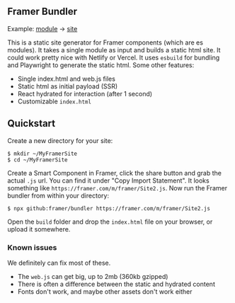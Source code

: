 ## Framer Bundler

Example: [module](https://framer.com/m/framer/Site2) → [site](https://my-framer-site-koenbok.vercel.app/)

This is a static site generator for Framer components (which are es modules). It takes a single module as input and builds a static html site. It could work pretty nice with Netlify or Vercel. It uses `esbuild` for bundling and Playwright to generate the static html. Some other features:

- Single index.html and web.js files
- Static html as initial payload (SSR)
- React hydrated for interaction (after 1 second)
- Customizable `index.html`

## Quickstart

Create a new directory for your site:

```
$ mkdir ~/MyFramerSite
$ cd ~/MyFramerSite
```

Create a Smart Component in Framer, click the share button and grab the actual `.js` url. You can find it under "Copy Import Statement". It looks something like `https://framer.com/m/framer/Site2.js`. Now run the Framer bundler from within your directory:

```
$ npx github:framer/bundler https://framer.com/m/framer/Site2.js
```

Open the `build` folder and drop the `index.html` file on your browser, or upload it somewhere.

### Known issues

We definitely can fix most of these.

- The `web.js` can get big, up to 2mb (360kb gzipped)
- There is often a difference between the static and hydrated content
- Fonts don't work, and maybe other assets don't work either

